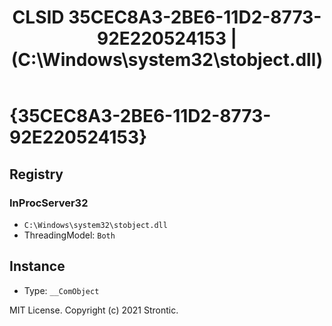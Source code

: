 ﻿---
title: "CLSID 35CEC8A3-2BE6-11D2-8773-92E220524153 | (C:\\Windows\\system32\\stobject.dll)"
excerpt: What is COM-Object CLSID 35CEC8A3-2BE6-11D2-8773-92E220524153?
---

# {35CEC8A3-2BE6-11D2-8773-92E220524153}


## Registry


### InProcServer32

* `C:\Windows\system32\stobject.dll`
* ThreadingModel: `Both`

## Instance

* Type: `__ComObject`

MIT License. Copyright (c) 2021 Strontic.


